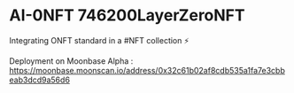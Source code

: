 # AI-0NFT 746200LayerZeroNFT
Integrating ONFT standard in a #NFT collection ⚡️
 
Deployment on Moonbase Alpha : https://moonbase.moonscan.io/address/0x32c61b02af8cdb535a1fa7e3cbbeab3dcd9a56d6
